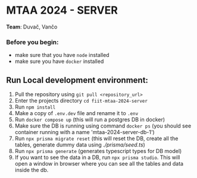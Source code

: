 # MTAA 2024 - SERVER

**Team**: Duvač, Vančo

### Before you begin:

- make sure that you have `node` installed
- make sure you have `docker` installed

## Run Local development environment:

1. Pull the repository using `git pull <repository_url>`
2. Enter the projects directory `cd fiit-mtaa-2024-server`
3. Run `npm install`
4. Make a copy of `.env.dev` file and rename it to `.env`
5. Run `docker compose up` (this will run a postgres DB in docker)
6. Make sure the DB is running using command `docker ps` (you should see container running with a name 'mtaa-2024-server-db-1')
7. Run `npx prisma migrate reset` (this will reset the DB, create all the tables, generate dummy data using _./prisma/seed.ts_)
8. Run `npx prisma generate` (generates typescript types for DB model)
9. If you want to see the data in a DB, run `npx prisma studio`. This will open a window in browser where you can see all the tables and data inside the db.
